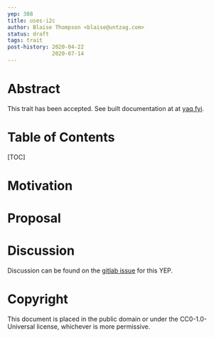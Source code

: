 ```yaml
---
yep: 308
title: uses-i2c
author: Blaise Thompson <blaise@untzag.com>
status: draft
tags: trait
post-history: 2020-04-22
              2020-07-14
---
```


# Abstract

This trait has been accepted.
See built documentation at at [yaq.fyi](https://yaq.fyi/traits/uses-i2c).

# Table of Contents

[TOC]

# Motivation

# Proposal

# Discussion

Discussion can be found on the [gitlab issue](https://gitlab.com/yaq/yeps/-/issues/17) for this YEP.

# Copyright

This document is placed in the public domain or under the CC0-1.0-Universal license, whichever is more permissive.

